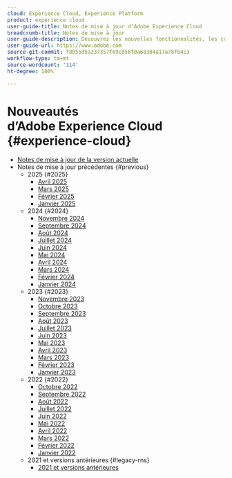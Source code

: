 ```yaml
---
cloud: Experience Cloud, Experience Platform
product: experience cloud
user-guide-title: Notes de mise à jour d’Adobe Experience Cloud
breadcrumb-title: Notes de mise à jour
user-guide-description: Découvrez les nouvelles fonctionnalités, les correctifs et les avis importants dans Adobe Experience Cloud et Experience Platform.
user-guide-url: https://www.adobe.com
source-git-commit: f8055d5a337357f69cd56f0a68304a17a78f64c3
workflow-type: tm+mt
source-wordcount: '114'
ht-degree: 100%

---
```



# Nouveautés d’Adobe Experience Cloud {#experience-cloud}

+ [Notes de mise à jour de la version actuelle](current.md)
+ Notes de mise à jour précédentes {#previous}
   + 2025 {#2025}
      + [Avril 2025](c-legacy-releases/2025/04162025.md)
      + [Mars 2025](c-legacy-releases/2025/03122025.md)
      + [Février 2025](c-legacy-releases/2025/02122025.md)
      + [Janvier 2025](c-legacy-releases/2025/01222025.md)
   + 2024 {#2024}
      + [Novembre 2024](c-legacy-releases/2024/10232024.md)
      + [Septembre 2024](c-legacy-releases/2024/09122024.md)
      + [Août 2024](c-legacy-releases/2024/09142023.md)
      + [Juillet 2024](c-legacy-releases/2024/07172024.md)
      + [Juin 2024](c-legacy-releases/2024/06122024.md)
      + [Mai 2024](c-legacy-releases/2024/05152024.md)
      + [Avril 2024](c-legacy-releases/2024/04172024.md)
      + [Mars 2024](c-legacy-releases/2024/03132024.md)
      + [Février 2024](c-legacy-releases/2024/02142024.md)
      + [Janvier 2024](c-legacy-releases/2024/01112024.md)
   + 2023 {#2023}
      + [Novembre 2023](c-legacy-releases/2023/10252023.md)
      + [Octobre 2023](c-legacy-releases/2023/10042023.md)
      + [Septembre 2023](c-legacy-releases/2023/09132023.md)
      + [Août 2023](c-legacy-releases/2023/08092023.md)
      + [Juillet 2023](c-legacy-releases/2023/07122023.md)
      + [Juin 2023](c-legacy-releases/2023/06072023.md)
      + [Mai 2023](c-legacy-releases/2023/05102023.md)
      + [Avril 2023](c-legacy-releases/2023/04122023.md)
      + [Mars 2023](c-legacy-releases/2023/03082023.md)
      + [Février 2023](c-legacy-releases/2023/02082023.md)
      + [Janvier 2023](c-legacy-releases/2023/01112023.md)
   + 2022 {#2022}
      + [Octobre 2022](c-legacy-releases/2022/10052022.md)
      + [Septembre 2022](c-legacy-releases/2022/09072022.md)
      + [Août 2022](c-legacy-releases/2022/08172022.md)
      + [Juillet 2022](c-legacy-releases/2022/07202022.md)
      + [Juin 2022](c-legacy-releases/2022/06152022.md)
      + [Mai 2022](c-legacy-releases/2022/05182022.md)
      + [Avril 2022](c-legacy-releases/2022/04202022.md)
      + [Mars 2022](c-legacy-releases/2022/03232022.md)
      + [Février 2022](c-legacy-releases/2022/02162022.md)
      + [Janvier 2022](c-legacy-releases/2022/01192022.md)
   + 2021 et versions antérieures {#legacy-rns}
      + [2021 et versions antérieures](c-legacy-releases/2022-earlier.md)